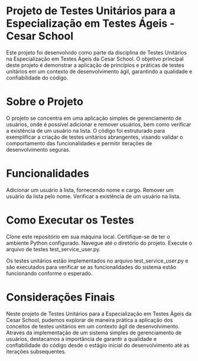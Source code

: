 # Projeto de Testes Unitários para a Especialização em Testes Ágeis - Cesar School

Este projeto foi desenvolvido como parte da disciplina de Testes Unitários na Especialização em Testes Ágeis da Cesar School. O objetivo principal deste projeto é demonstrar a aplicação de princípios e práticas de testes unitários em um contexto de desenvolvimento ágil, garantindo a qualidade e confiabilidade do código.

# Sobre o Projeto

O projeto se concentra em uma aplicação simples de gerenciamento de usuários, onde é possível adicionar e remover usuários, bem como verificar a existência de um usuário na lista. O código foi estruturado para exemplificar a criação de testes unitários abrangentes, visando validar o comportamento das funcionalidades e permitir iterações de desenvolvimento seguras.

# Funcionalidades

Adicionar um usuário à lista, fornecendo nome e cargo.
Remover um usuário da lista pelo nome.
Verificar a existência de um usuário na lista.

# Como Executar os Testes

Clone este repositório em sua máquina local.
Certifique-se de ter o ambiente Python configurado.
Navegue até o diretório do projeto.
Execute o arquivo de testes test_service_user.py.

Os testes unitários estão implementados no arquivo test_service_user.py e são executados para verificar se as funcionalidades do sistema estão funcionando conforme o esperado.

# Considerações Finais

Neste projeto de Testes Unitários para a Especialização em Testes Ágeis da Cesar School, pudemos explorar de maneira prática a aplicação dos conceitos de testes unitários em um contexto ágil de desenvolvimento. Através da implementação de um sistema simples de gerenciamento de usuários, destacamos a importância de garantir a qualidade e confiabilidade do código desde o estágio inicial do desenvolvimento até as iterações subsequentes.
